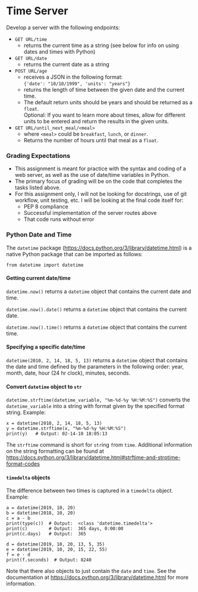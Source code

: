 # Time Server

Develop a server with the following endpoints:

* `GET URL/time`
  + returns the current time as a string (see below for info on using dates 
    and times with Python)
* `GET URL/date`
  + returns the current date as a string
* `POST URL/age`
  + receives a JSON in the following format:  
  `{'date': "10/10/1999", 'units': "years"}`
  + returns the length of time between the given date and the current time.
  + The default return units should be years and should be returned as a 
    `float`.  
    Optional:  If you want to learn more
  about times, allow for different units to be entered and return the results
  in the given units.
 * `GET URL/until_next_meal/<meal>`
   + where `<meal>` could be `breakfast`, `lunch`, or `dinner`.  
   + Returns the number of hours until that meal as a `float`.

### Grading Expectations
* This assignment is meant for practice with the syntax and coding of a web
  server, as well as the use of date/time variables in Python.
* The primary focus of grading will be on the code that completes the tasks
  listed above.
* For this assignment only, I will not be looking for docstrings, use of git
  workflow, unit testing, etc.  I will be looking at the final code itself for:
  + PEP 8 compliance
  + Successful implementation of the server routes above
  + That code runs without error
  
   
### Python Date and Time
The `datetime` package (<https://docs.python.org/3/library/datetime.html>) is
a native Python package that can be imported as follows:

`from datetime import datetime`

#### Getting current date/time

`datetime.now()` returns a `datetime` object that contains the 
current date and time.

`datetime.now().date()` returns a `datetime` object that contains the current
date.  

`datetime.now().time()` returns a `datetime` object that contains the current 
time.

#### Specifying a specific date/time
`datetime(2010, 2, 14, 18, 5, 13)` returns a `datetime` object that contains
the date and time defined by the parameters in the following order: year,
month, date, hour (24 hr clock), minutes, seconds.

#### Convert `datetime` object to `str`

`datetime.strftime(datetime_variable, "%m-%d-%y %H:%M:%S")` converts the 
`datetime_variable` into a string with format given by the specified format
string.  Example:
```
x = datetime(2010, 2, 14, 18, 5, 13)
y = datetime.strftime(x, "%m-%d-%y %H:%M:%S")
print(y)   # Output: 02-14-10 18:05:13 
```
The `strftime` command is short for `str`ing `f`rom `time`.  Additional 
information on the string formatting can be found at 
<https://docs.python.org/3/library/datetime.html#strftime-and-strptime-format-codes>

#### `timedelta` objects
The difference between two times is captured in a `timedelta` object.  Example:
```
a = datetime(2019, 10, 20)
b = datetime(2018, 10, 20)
c = a - b
print(type(c))  # Output:  <class 'datetime.timedelta'>
print(c)        # Output:  365 days, 0:00:00
print(c.days)   # Output:  365

d = datetime(2019, 10, 20, 13, 5, 35)
e = datetime(2019, 10, 20, 15, 22, 55)
f = e - d
print(f.seconds)  # Output: 8240
```

Note that there also objects to just contain the `date` and `time`.  See
the documentation at <https://docs.python.org/3/library/datetime.html> for
more information.
